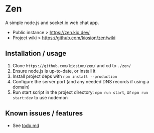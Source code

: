 # Zen
A simple node.js and socket.io web chat app.
- Public instance > https://zen.kio.dev/
- Project wiki > https://github.com/kiosion/zen/wiki

## Installation / usage
1. Clone `https://github.com/kiosion/zen/` and cd to `./zen/`
2. Ensure node.js is up-to-date, or install it
3. Install project deps with `npm install --production`
4. Configure the server port (and any needed DNS records if using a domain)
5. Run start script in the project directory: `npm run start`, or `npm run start:dev` to use nodemon

## Known issues / features
- See [todo.md](TODO.md)

